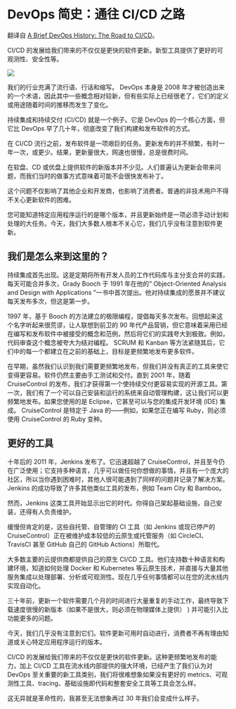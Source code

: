 # DevOps 简史：通往 CI/CD 之路

翻译自 [A Brief DevOps History: The Road to CI/CD](https://thenewstack.io/a-brief-devops-history-the-road-to-ci-cd/)。

CI/CD 的发展给我们带来的不仅仅是更快的软件更新。新型工具提供了更好的可观测性、安全性等。

![](https://cdn.thenewstack.io/media/2023/01/58e3ee03-road-1024x805.jpg)

我们的行业充满了流行语、行话和缩写。 DevOps 本身是 2008 年才被创造出来的一个术语，因此其中一些概念相对较新，但有些实际上已经很老了，它们的定义或用途随着时间的推移而发生了变化。

持续集成和持续交付 (CI/CD) 就是一个例子。它是 DevOps 的一个核心方面，但它比 DevOps 早了几十年，彻底改变了我们构建和发布软件的方式。

在 CI/CD 流行之前，发布软件是一项艰巨的任务。更新发布的并不频繁，有时一年一次，或更少。结果，更新量很大，网速也很慢，总是很费时间。

在软盘、CD 或优盘上提供软件的新版本并不少见。人们普遍认为更新会带来问题，而我们当时的做事方式意味着可能不会很快发布补丁。

这个问题不仅影响了其他企业和开发商，也影响了消费者。普通的非技术用户不得不关心更新软件的困难。

您可能知道特定应用程序运行的是哪个版本，并且更新始终是一项必须手动计划和处理的大任务。今天，我们大多数人根本不关心它，我们几乎没有注意到软件更新。

## 我们是怎么来到这里的？

持续集成首先出现。这是定期将所有开发人员的工作代码库与主分支合并的实践，每天可能合并多次，Grady Booch 于 1991 年在他的“ Object-Oriented Analysis and Design with Applications ”一书中首次提出。他对持续集成的愿景并不建议每天发布多次，但这是第一步。

1997 年，基于 Booch 的方法建立的极限编程，提倡每天多次发布。回想起来这个名字听起来很荒谬，让人联想到前卫的 90 年代产品营销，但它意味着采用已经在编写和发布软件中被接受的概念和范例，然后将它们的实践夸大到极致。例如，代码审查这个概念被夸大为结对编程。 SCRUM 和 Kanban 等方法紧随其后，它们中的每一个都建立在之前的基础上，目标是更频繁地发布更多软件。

在早期，虽然我们认识到我们需要更频繁地发布，但我们并没有真正的工具来使它变得更容易。软件仍然主要由手工测试和交付。直到 2001 年，随着 CruiseControl 的发布，我们才获得第一个使持续交付更容易实现的开源工具。第一次，我们有了一个可以自己安装和运行的系统来自动管理构建，这让我们可以更频繁地发布。如果您使用的是 Eclipse，它甚至可以与您的集成开发环境 (IDE) 集成。 CruiseControl 是特定于 Java 的——例如，如果您正在编写 Ruby，则必须使用 CruiseControl 的 Ruby 变种。

## 更好的工具

十年后的 2011 年，Jenkins 发布了。它迅速超越了 CruiseControl，并且至今仍在广泛使用；它支持多种语言，几乎可以做任何你想做的事情，并且有一个庞大的社区，所以当你遇到困难时，其他人很可能遇到了同样的问题并记录了解决方案。 Jenkins 的成功导致了许多其他类似工具的发布，例如 Team City 和 Bamboo。

然而，Jenkins 这类工具开始显示出它的时代。你得自己架起基础设施，自己安装，还得有人负责维护。

缓慢但肯定的是，这些自托管、自管理的 CI 工具（如 Jenkins 或现已停产的 CruiseControl）正在被维护成本较低的云原生或托管服务（如 CircleCI、TravisCI 甚至 GitHub 自己的 GitHub Actions）所取代。

大多数主要的云提供商都提供自己的原生 CI/CD 工具。他们支持数十种语言和构建环境，知道如何处理 Docker 和 Kubernetes 等云原生技术，并直接与大量其他服务集成以处理部署、分析或可观测性。现在几乎任何事情都可以在您的流水线内实现自动化。

三十年前，更新一个软件需要几个月的时间进行大量重复的手动工作，最终导致下载速度很慢的新版本（如果不是很大，则必须在物理媒体上提供） ) 并可能引入比功能更多的问题。

今天，我们几乎没有注意到它们。软件更新可用时自动进行，消费者不再有理由知道或关心特定应用程序运行的版本。

CI/CD 的发展给我们带来的不仅仅是更快的软件更新。这种更频繁地发布的能力，加上 CI/CD 工具在流水线内部提供的强大环境，已经产生了我们认为对 DevOps 至关重要的新工具类别，我们将很难想象如果没有更好的 metrics、可观测性工具、tracing、基础设施即代码和整套安全工具等工具会怎么样。

这无异就是革命性的，我甚至无法想象再过 30 年我们会变成什么样子。